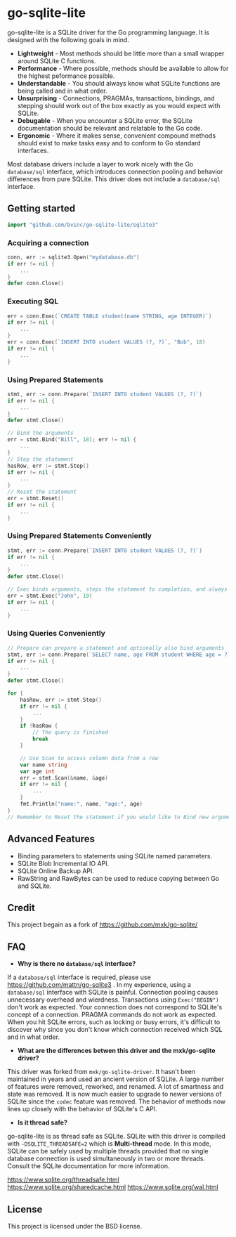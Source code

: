 # go-sqlite-lite

go-sqlite-lite is a SQLite driver for the Go programming language.  It is designed with the following goals in mind.

* **Lightweight** - Most methods should be little more than a small wrapper around SQLite C functions.
* **Performance** - Where possible, methods should be available to allow for the highest peformance possible.
* **Understandable** - You should always know what SQLite functions are being called and in what order.
* **Unsurprising** - Connections, PRAGMAs, transactions, bindings, and stepping should work out of the box exactly as you would expect with SQLite.
* **Debugable** - When you encounter a SQLite error, the SQLite documentation should be relevant and relatable to the Go code.
* **Ergonomic** - Where it makes sense, convenient compound methods should exist to make tasks easy and to conform to Go standard interfaces.

Most database drivers include a layer to work nicely with the Go `database/sql` interface, which introduces connection pooling and behavior differences from pure SQLite.  This driver does not include a `database/sql` interface.

## Getting started

```go
import "github.com/bvinc/go-sqlite-lite/sqlite3"
```

### Acquiring a connection
```go
conn, err := sqlite3.Open("mydatabase.db")
if err != nil {
	...
}
defer conn.Close()
```

### Executing SQL
```go
err = conn.Exec(`CREATE TABLE student(name STRING, age INTEGER)`)
if err != nil {
	...
}
err = conn.Exec(`INSERT INTO student VALUES (?, ?)`, "Bob", 18)
if err != nil {
	...
}
```

### Using Prepared Statements
```go
stmt, err := conn.Prepare(`INSERT INTO student VALUES (?, ?)`)
if err != nil {
	...
}
defer stmt.Close()

// Bind the arguments
err = stmt.Bind("Bill", 18); err != nil {
	...
}
// Step the statement
hasRow, err := stmt.Step()
if err != nil {
	...
}
// Reset the statement
err = stmt.Reset()
if err != nil {
	...
}
```

### Using Prepared Statements Conveniently
```go
stmt, err := conn.Prepare(`INSERT INTO student VALUES (?, ?)`)
if err != nil {
	...
}
defer stmt.Close()

// Exec binds arguments, steps the statement to completion, and always resets the statement
err = stmt.Exec("John", 19)
if err != nil {
	...
}
```

### Using Queries Conveniently
```go
// Prepare can prepare a statement and optionally also bind arguments
stmt, err := conn.Prepare(`SELECT name, age FROM student WHERE age = ?`, 18)
if err != nil {
	...
}
defer stmt.Close()

for {
	hasRow, err := stmt.Step()
	if err != nil {
		...
	}
	if !hasRow {
		// The query is finished
		break
	}

	// Use Scan to access column data from a row
	var name string
	var age int
	err = stmt.Scan(&name, &age)
	if err != nil {
		...
	}
	fmt.Println("name:", name, "age:", age)
}
// Remember to Reset the statement if you would like to Bind new arguments and reuse the prepared staement
```

## Advanced Features
* Binding parameters to statements using SQLite named parameters.
* SQLite Blob Incremental IO API.
* SQLite Online Backup API.
* RawString and RawBytes can be used to reduce copying between Go and SQLite.

## Credit
This project begain as a fork of https://github.com/mxk/go-sqlite/

## FAQ

* **Why is there no `database/sql` interface?**

If a `database/sql` interface is required, please use https://github.com/mattn/go-sqlite3 .  In my experience, using a `database/sql` interface with SQLite is painful.  Connection pooling causes unnecessary overhead and wierdness.  Transactions using `Exec("BEGIN")` don't work as expected.  Your connection does not correspond to SQLite's concept of a connection.  PRAGMA commands do not work as expected.  When you hit SQLite errors, such as locking or busy errors, it's difficult to discover why since you don't know which connection received which SQL and in what order.

* **What are the differences betwen this driver and the mxk/go-sqlite driver?**

This driver was forked from `mxk/go-sqlite-driver`.  It hasn't been maintained in years and used an ancient version of SQLite.  A large number of features were removed, reworked, and renamed.  A lot of smartness and state was removed.  It is now much easier to upgrade to newer versions of SQLite since the `codec` feature was removed.  The behavior of methods now lines up closely with the behavior of SQLite's C API.

* **Is it thread safe?**

go-sqlite-lite is as thread safe as SQLite.  SQLite with this driver is compiled with `-DSQLITE_THREADSAFE=2` which is **Multi-thread** mode.  In this mode, SQLite can be safely used by multiple threads provided that no single database connection is used simultaneously in two or more threads.  Consult the SQLite documentation for more information.

https://www.sqlite.org/threadsafe.html
https://www.sqlite.org/sharedcache.html
https://www.sqlite.org/wal.html

## License
This project is licensed under the BSD license.

